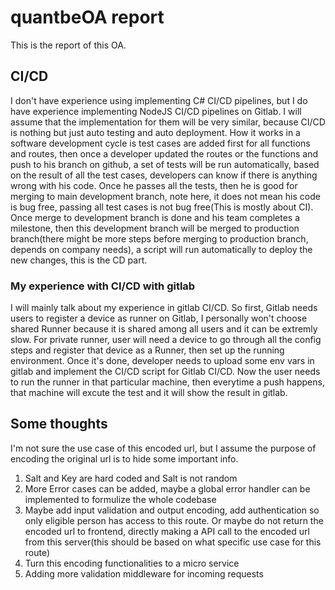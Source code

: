# quantbeOA report
This is the report of this OA.

## CI/CD ##
I don't have experience using implementing C# CI/CD pipelines, but I do have experience implementing NodeJS CI/CD pipelines on Gitlab. I will assume that the implementation for them will be very similar, because CI/CD is nothing but just auto testing and auto deployment. How it works in a software development cycle is test cases are added first for all functions and routes, then once a developer updated the routes or the functions and push to his branch on github, a set of tests will be run automatically, based on the result of all the test cases, developers can know if there is anything wrong with his code. Once he passes all the tests, then he is good for merging to main development branch, note here, it does not mean his code is bug free, passing all test cases is not bug free(This is mostly about CI). Once merge to development branch is done and his team completes a milestone, then this development branch will be merged to production branch(there might be more steps before merging to production branch, depends on company needs), a script will run automatically to deploy the new changes, this is the CD part. 

### My experience with CI/CD with gitlab ###
I will mainly talk about my experience in gitlab CI/CD. So first, Gitlab needs users to register a device as runner on Gitlab, I personally won't choose shared Runner because it is shared among all users and it can be extremly slow. For private runner, user will need a device to go through all the config steps and register that device as a Runner, then set up the running environment. Once it's done, developer needs to upload some env vars in gitlab and implement the CI/CD script for Gitlab CI/CD. Now the user needs to run the runner in that particular machine, then everytime a push happens, that machine will excute the test and it will show the result in gitlab. 

## Some thoughts ##
I'm not sure the use case of this encoded url, but I assume the purpose of encoding the original url is to hide some important info. 
1. Salt and Key are hard coded and Salt is not random
2. More Error cases can be added, maybe a global error handler can be implemented to formulize the whole codebase
3. Maybe add input validation and output encoding, add authentication so only eligible person has access to this route. Or maybe do not return the encoded url to frontend, directly making a API call to the encoded url from this server(this should be based on what specific use case for this route)
4. Turn this encoding functionalities to a micro service
5. Adding more validation middleware for incoming requests